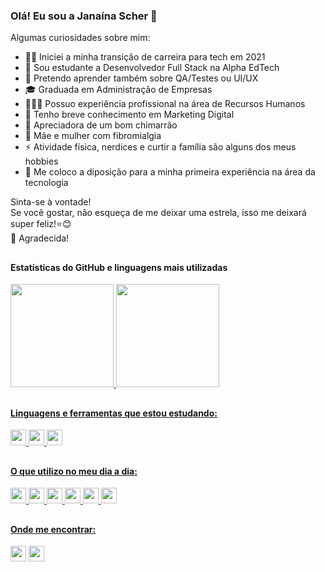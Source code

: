 ### Olá! Eu sou a Janaína Scher  👋

Algumas curiosidades sobre mim:

- 👩‍💻 Iniciei a minha transição de carreira para tech em 2021
- 🚀 Sou estudante a Desenvolvedor Full Stack na Alpha EdTech
- 🌱 Pretendo aprender também sobre QA/Testes ou UI/UX
- 🎓 Graduada em Administração de Empresas
- 💁🏻‍♀️ Possuo experiência profissional na área de Recursos Humanos
- 📱  Tenho breve conhecimento em Marketing Digital
- 🧉  Apreciadora de um bom chimarrão
- 👯  Mãe e mulher com fibromialgia
- ⚡  Atividade física, nerdices e curtir a família são alguns dos meus hobbies
- 🔭  Me coloco a diposição para a minha primeira experiência na área da tecnologia

Sinta-se à vontade! \
Se você gostar, não esqueça de me deixar uma estrela, isso me deixará super feliz!⭐😊\
🤗 Agradecida!

##
####  Estatísticas do GitHub e linguagens mais utilizadas

<div>
  <a href="https://github.com/janascher">
  <img height="165em" src="https://github-readme-stats.vercel.app/api?username=janascher&show_icons=true&theme=dracula&include_all_commits=true&count_private=true"/>
  <img height="165em" src="https://github-readme-stats.vercel.app/api/top-langs/?username=janascher&layout=compact&langs_count=7&theme=dracula"/>
</div>
  
##
#### Linguagens e ferramentas que estou estudando:

  <div>
  <img src="https://img.shields.io/badge/Python-FFD43B?style=for-the-badge&logo=python&logoColor=blue" height="25" />
  <img src="https://img.shields.io/badge/Django-092E20?style=for-the-badge&logo=django&logoColor=green" height="25" />
  <img src="https://img.shields.io/badge/Linux-FCC624?style=for-the-badge&logo=linux&logoColor=black" height="25" />
  </div>

##
#### O que utilizo no meu dia a dia:

  <div>
    <img src="https://img.shields.io/badge/VSCode-0078D4?style=for-the-badge&logo=visual%20studio%20code&logoColor=white" height="25" />
    <img src="https://img.shields.io/badge/GitHub-100000?style=for-the-badge&logo=github&logoColor=white" height="25" />
    <img src="https://img.shields.io/badge/GIT-E44C30?style=for-the-badge&logo=git&logoColor=white" height="25" />
    <img src="https://img.shields.io/badge/Trello-0052CC?style=for-the-badge&logo=trello&logoColor=white" height="25" />
    <img src="https://img.shields.io/badge/VirtualBox-21416b?style=for-the-badge&logo=VirtualBox&logoColor=white" height="25" />
    <img src="https://img.shields.io/badge/Canva-%2300C4CC.svg?&style=for-the-badge&logo=Canva&logoColor=white" height="25" />  
  </div>

##
#### Onde me encontrar:
  
  <div> 
      <a href = "mailto:janainascher@protonmail.com"><img src="https://img.shields.io/badge/ProtonMail-8B89CC?style=for-the-badge&logo=protonmail&logoColor=white" target="_blank" height="25"></a>
      <a href="https://www.linkedin.com/in/janainascher/" target="_blank"><img src="https://img.shields.io/badge/LinkedIn-0077B5?style=for-the-badge&logo=linkedin&logoColor=white" target="_blank" height="25"></a>
  </div>
